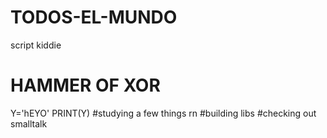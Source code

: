 # TODOS-EL-MUNDO
script kiddie
# HAMMER OF XOR
Y='hEYO'
PRINT(Y)
#studying a few things rn
#building libs
#checking out smalltalk
